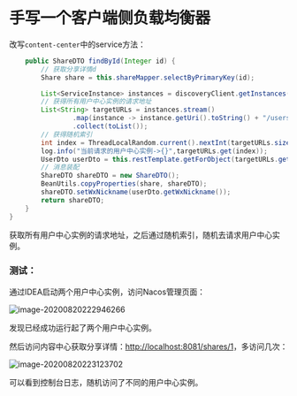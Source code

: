 # 手写一个客户端侧负载均衡器



改写`content-center`中的service方法：

```java
    public ShareDTO findById(Integer id) {
        // 获取分享详情d
        Share share = this.shareMapper.selectByPrimaryKey(id);

        List<ServiceInstance> instances = discoveryClient.getInstances("user-center");
        // 获得所有用户中心实例的请求地址
        List<String> targetURLs = instances.stream()
                .map(instance -> instance.getUri().toString() + "/users/{id}")
                .collect(toList());
        // 获得随机索引
        int index = ThreadLocalRandom.current().nextInt(targetURLs.size());
        log.info("当前请求的用户中心实例->{}",targetURLs.get(index));
        UserDto userDto = this.restTemplate.getForObject(targetURLs.get(index), UserDto.class, share.getUserId());
        // 消息装配
        ShareDTO shareDTO = new ShareDTO();
        BeanUtils.copyProperties(share, shareDTO);
        shareDTO.setWxNickname(userDto.getWxNickname());
        return shareDTO;
    }
}
```

获取所有用户中心实例的请求地址，之后通过随机索引，随机去请求用户中心实例。



### 测试：

通过IDEA启动两个用户中心实例，访问Nacos管理页面：

![image-20200820222946266](https://images.shiguangping.com/imgs/20200820222946.png)

发现已经成功运行起了两个用户中心实例。

然后访问内容中心获取分享详情：[http://localhost:8081/shares/1](http://localhost:8081/shares/1)，多访问几次：

![image-20200820223123702](https://images.shiguangping.com/imgs/20200820223123.png)

可以看到控制台日志，随机访问了不同的用户中心实例。